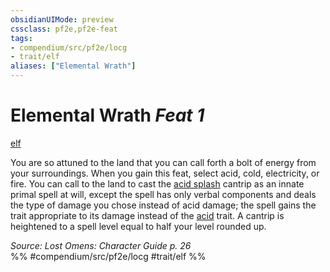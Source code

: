 ```yaml
---
obsidianUIMode: preview
cssclass: pf2e,pf2e-feat
tags:
- compendium/src/pf2e/locg
- trait/elf
aliases: ["Elemental Wrath"]
---
```

# Elemental Wrath  *Feat 1*  
[elf](/rules/traits/elf.md)  


You are so attuned to the land that you can call forth a bolt of energy from your surroundings. When you gain this feat, select acid, cold, electricity, or fire. You can call to the land to cast the [acid splash](/compendium/spells/acid-splash.md) cantrip as an innate primal spell at will, except the spell has only verbal components and deals the type of damage you chose instead of acid damage; the spell gains the trait appropriate to its damage instead of the [acid](/rules/traits/acid.md) trait. A cantrip is heightened to a spell level equal to half your level rounded up.

*Source: Lost Omens: Character Guide p. 26*  
%% #compendium/src/pf2e/locg #trait/elf %%